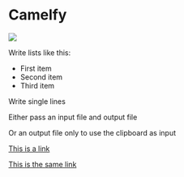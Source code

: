 # Camelfy

![](https://i.imgur.com/sRKI6DA.jpg)

Write lists like this:

* First item
* Second item
* Third item

Write single lines

Either pass an input file and output file

Or an output file only to use the clipboard as input

[This is a link](https://github.com/madprops/camelfly)

[This is the same link](https://github.com/madprops/camelfly)

